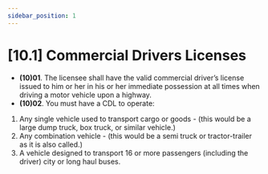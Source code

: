 ```yaml
---
sidebar_position: 1
---
```

# [10.1] Commercial Drivers Licenses

- **(10)01**. The licensee shall have the valid commercial driver’s license issued to him or her in his or her immediate possession at all times when driving a motor vehicle upon a highway.
- **(10)02**. You must have a CDL to operate:

1. Any single vehicle used to transport cargo or goods - (this would be a large dump truck, box truck, or similar vehicle.)
2. Any combination vehicle - (this would be a semi truck or tractor-trailer as it is also called.)
3. A vehicle designed to transport 16 or more passengers (including the driver) city or long haul buses.